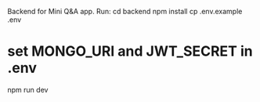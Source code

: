 
Backend for Mini Q&A app.
Run:
  cd backend
  npm install
  cp .env.example .env
  # set MONGO_URI and JWT_SECRET in .env
  npm run dev
